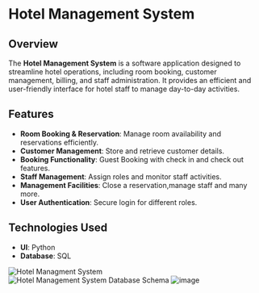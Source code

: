 # Hotel Management System

## Overview
The **Hotel Management System** is a software application designed to streamline hotel operations, including room booking, customer management, billing, and staff administration. It provides an efficient and user-friendly interface for hotel staff to manage day-to-day activities.

## Features
- **Room Booking & Reservation**: Manage room availability and reservations efficiently.
- **Customer Management**: Store and retrieve customer details.
- **Booking Functionality**: Guest Booking with check in and check out features.
- **Staff Management**: Assign roles and monitor staff activities.
- **Management Facilities**: Close a reservation,manage staff and many more.
- **User Authentication**: Secure login for different roles.

## Technologies Used
- **UI**: Python 
- **Database**: SQL 

![Hotel Managment System](https://github.com/user-attachments/assets/2e13415e-44a1-4841-b2d0-45b5ddca5edf)
![Hotel Management System Database Schema](https://github.com/user-attachments/assets/6313e752-2b31-4f70-beab-9c81e156eeab)
![image](https://github.com/user-attachments/assets/8ce89874-2935-4ae6-87b1-bd9bf55f08e9)

